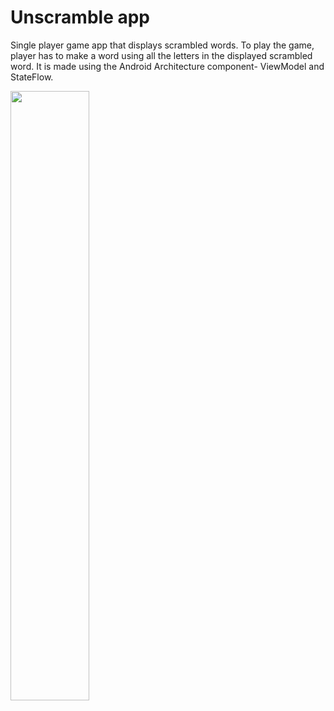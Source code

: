 Unscramble app
=================================

Single player game app that displays scrambled words. To play the game, player has to make a
word using all the letters in the displayed scrambled word.
It is made using the Android Architecture component- ViewModel and StateFlow.


<img src="https://github.com/gh-shujauddin/UnscrambleApp/assets/73093103/8295579e-5acf-4eb1-b26a-f361c177f5f6" width="50%">
